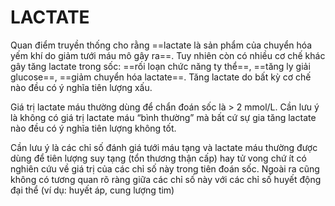 # LACTATE

Quan điểm truyền thống cho rằng ==lactate là sản phẩm của chuyển hóa yếm khí do giảm tưới máu mô gây ra==. Tuy nhiên còn có nhiều cơ chế khác gây tăng lactate trong sốc: ==rối loạn chức năng ty thể==, ==tăng ly giải glucose==, ==giảm chuyển hóa lactate==. Tăng lactate do bất kỳ cơ chế nào đều có ý nghĩa tiên lượng xấu.

Giá trị lactate máu thường dùng để chẩn đoán sốc là > 2 mmol/L. Cần lưu ý là không có giá trị lactate máu “bình thường” mà bất cứ sự gia tăng lactate nào đều có ý nghĩa tiên lượng không tốt.

Cần lưu ý là các chỉ số đánh giá tưới máu tạng và lactate máu thường được dùng để tiên lượng suy tạng (tổn thương thận cấp) hay tử vong chứ ít có nghiên cứu về giá trị của các chỉ số này trong tiên đoán sốc. Ngoài ra cũng không có tương quan rõ ràng giữa các chỉ số này với các chỉ số huyết động đại thể (ví dụ: huyết áp, cung lượng tim)